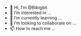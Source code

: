 - 👋 Hi, I’m @Bibigbit
- 👀 I’m interested in ...
- 🌱 I’m currently learning ...
- 💞️ I’m looking to collaborate on ...
- 📫 How to reach me ...

<!---
Bibigbit/Bibigbit is a ✨ special ✨ repository because its `README.md` (this file) appears on your GitHub profile.
You can click the Preview link to take a look at your changes.
--->
